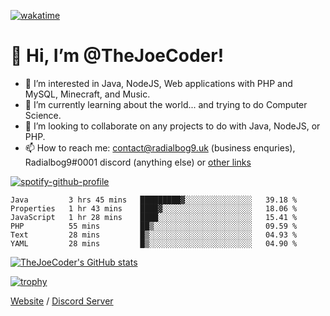 [![wakatime](https://wakatime.com/badge/user/82b861fb-50d1-4a0d-aa13-67fc3da8aaec.svg)](https://wakatime.com/@82b861fb-50d1-4a0d-aa13-67fc3da8aaec)

# 👋 Hi, I’m @TheJoeCoder!
- 👀 I’m interested in Java, NodeJS, Web applications with PHP and MySQL, Minecraft, and Music.
- 🌱 I’m currently learning about the world... and trying to do Computer Science.
- 💞️ I’m looking to collaborate on any projects to do with Java, NodeJS, or PHP.
- 📫 How to reach me: contact@radialbog9.uk (business enquries), Radialbog9#0001 discord (anything else) or [other links](https://linktr.ee/Radialbog9)

[![spotify-github-profile](https://spotify-github-profile.vercel.app/api/view?uid=1puuoim4z9kqgght0d4uvhvsg&cover_image=true&theme=natemoo-re&show_offline=true&bar_color=ffe047&bar_color_cover=false)](https://spotify-github-profile.vercel.app/api/view?uid=1puuoim4z9kqgght0d4uvhvsg&redirect=true)

<!--START_SECTION:waka-->

```text
Java         3 hrs 45 mins   █████████▓░░░░░░░░░░░░░░░   39.18 %
Properties   1 hr 43 mins    ████▓░░░░░░░░░░░░░░░░░░░░   18.06 %
JavaScript   1 hr 28 mins    ████░░░░░░░░░░░░░░░░░░░░░   15.41 %
PHP          55 mins         ██▒░░░░░░░░░░░░░░░░░░░░░░   09.59 %
Text         28 mins         █▒░░░░░░░░░░░░░░░░░░░░░░░   04.93 %
YAML         28 mins         █▒░░░░░░░░░░░░░░░░░░░░░░░   04.90 %
```

<!--END_SECTION:waka-->

[![TheJoeCoder's GitHub stats](https://github-readme-stats.vercel.app/api?username=TheJoeCoder&theme=onedark)](https://github.com/anuraghazra/github-readme-stats)

[![trophy](https://github-profile-trophy.vercel.app/?username=TheJoeCoder&theme=onedark)](https://github.com/ryo-ma/github-profile-trophy)

[Website](https://radialbog9.uk) / [Discord Server](https://rb9.xyz/discord)
